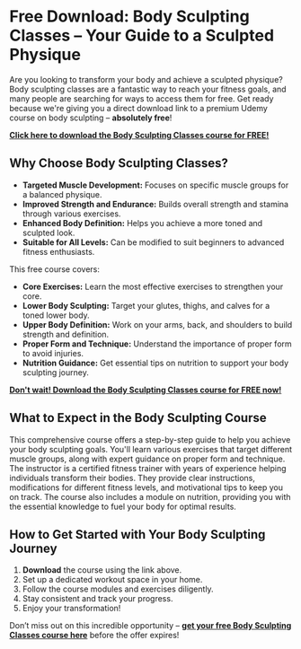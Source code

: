 # Free Download: Body Sculpting Classes – Your Guide to a Sculpted Physique

Are you looking to transform your body and achieve a sculpted physique? Body sculpting classes are a fantastic way to reach your fitness goals, and many people are searching for ways to access them for free. Get ready because we're giving you a direct download link to a premium Udemy course on body sculpting – **absolutely free**!

[**Click here to download the Body Sculpting Classes course for FREE!**](https://udemywork.com/body-sculpting-classes)

## Why Choose Body Sculpting Classes?

*   **Targeted Muscle Development:** Focuses on specific muscle groups for a balanced physique.
*   **Improved Strength and Endurance:** Builds overall strength and stamina through various exercises.
*   **Enhanced Body Definition:** Helps you achieve a more toned and sculpted look.
*   **Suitable for All Levels:** Can be modified to suit beginners to advanced fitness enthusiasts.

This free course covers:

*   **Core Exercises:** Learn the most effective exercises to strengthen your core.
*   **Lower Body Sculpting:** Target your glutes, thighs, and calves for a toned lower body.
*   **Upper Body Definition:** Work on your arms, back, and shoulders to build strength and definition.
*   **Proper Form and Technique:** Understand the importance of proper form to avoid injuries.
*   **Nutrition Guidance:** Get essential tips on nutrition to support your body sculpting journey.

[**Don't wait! Download the Body Sculpting Classes course for FREE now!**](https://udemywork.com/body-sculpting-classes)

## What to Expect in the Body Sculpting Course

This comprehensive course offers a step-by-step guide to help you achieve your body sculpting goals. You'll learn various exercises that target different muscle groups, along with expert guidance on proper form and technique. The instructor is a certified fitness trainer with years of experience helping individuals transform their bodies. They provide clear instructions, modifications for different fitness levels, and motivational tips to keep you on track. The course also includes a module on nutrition, providing you with the essential knowledge to fuel your body for optimal results.

## How to Get Started with Your Body Sculpting Journey

1.  **Download** the course using the link above.
2.  Set up a dedicated workout space in your home.
3.  Follow the course modules and exercises diligently.
4.  Stay consistent and track your progress.
5.  Enjoy your transformation!

Don’t miss out on this incredible opportunity – **[get your free Body Sculpting Classes course here](https://udemywork.com/body-sculpting-classes)** before the offer expires!
